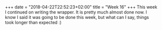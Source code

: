 +++
date = "2018-04-22T22:52:23+02:00"
title = "Week 16"
+++
This week I continued on writing the wrapper. It is pretty much almost done now.
I know I said it was going to be done this week, but what can I say, things took
longer than expected :)
